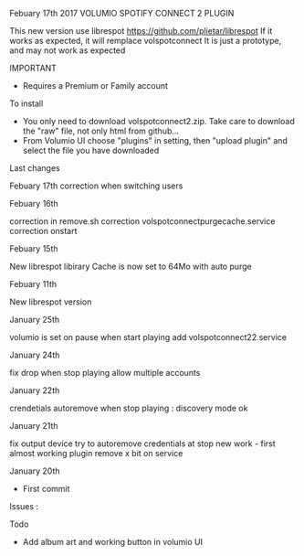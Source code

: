 Febuary 17th 2017
	VOLUMIO SPOTIFY CONNECT 2 PLUGIN

This new version use librespot https://github.com/plietar/librespot
If it works as expected, it will remplace volspotconnect
It is just a prototype, and may not work as expected


IMPORTANT

- Requires a Premium or Family account

To install
- You only need to download volspotconnect2.zip. Take care to download the "raw" file, not only html from github...
- From Volumio UI choose "plugins" in setting, then "upload plugin" and select the file you have downloaded

Last changes

Febuary 17th
correction when switching users

Febuary 16th

correction in remove.sh
correction volspotconnectpurgecache.service
correction onstart

Febuary 15th

New librespot libirary
Cache is now set to 64Mo with auto purge
  
Febuary 11th

New librespot version

January 25th

volumio is set on pause when start playing
add volspotconnect22.service

January 24th

fix drop when stop playing
allow multiple accounts

January 22th

crendetials autoremove when stop playing : discovery mode ok


January 21th

fix output device
try to autoremove credentials at stop
new work - first almost working plugin
remove x bit on service

January 20th

- First commit

Issues : 

Todo

- Add album art and working button in volumio UI
